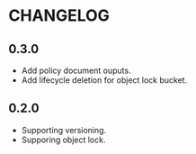 # CHANGELOG

## 0.3.0

* Add policy document ouputs.
* Add lifecycle deletion for object lock bucket.

## 0.2.0

* Supporting versioning.
* Supporing object lock.
